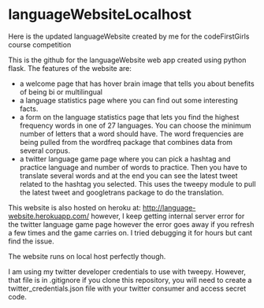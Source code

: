 # languageWebsiteLocalhost
Here is the updated languageWebsite created by me for the codeFirstGirls course competition

This is the github for the languageWebsite web app created using python flask. The features of the website are:

- a welcome page that has hover brain image that tells you about benefits of being bi or multilingual
- a language statistics page where you can find out some interesting facts. 
- a form on the language statistics page that lets you find the highest frequency words in one of 27 languages. You can choose the minimum number of letters that a word should have. 
The word frequencies are being pulled from the wordfreq package that combines data from several corpus. 
- a twitter language game page where you can pick a hashtag and practice language and number of words to practice. Then you have to translate several words and at the end you can see the latest tweet related to the hashtag you selected.
This uses the tweepy module to pull the latest tweet and googletrans package to do the translation. 

This website is also hosted on heroku at: http://language-website.herokuapp.com/
however, I keep getting internal server error for the twitter language game page however the error goes away if you refresh a few times and the game carries on. I tried debugging it for hours but cant find the issue. 

The website runs on local host perfectly though. 

I am using my twitter developer credentials to use with tweepy. However, that file is in .gitignore
if you clone this repository, you will need to create a twitter_credentials.json file with your twitter consumer and access secret code. 
